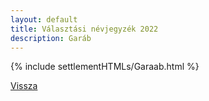 ```yaml
---
layout: default
title: Választási névjegyzék 2022
description: Garáb
---
```


{% include settlementHTMLs/Garaab.html %}

[Vissza](./)